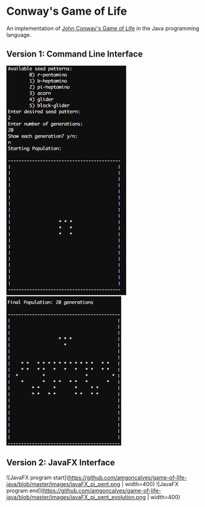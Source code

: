 # Conway's Game of Life
An implementation of [John Conway's Game of Life](https://en.wikipedia.org/wiki/Conway%27s_Game_of_Life) in the Java programming language.

## Version 1: Command Line Interface
![CLI program start](https://github.com/amgoncalves/game-of-life-java/blob/master/images/cli_pi_pent_seed.png)
![CLI program end](https://github.com/amgoncalves/game-of-life-java/blob/master/images/cli_pi_pent_evolution.png)

## Version 2: JavaFX Interface
![JavaFX program start](https://github.com/amgoncalves/game-of-life-java/blob/master/images/javaFX_pi_pent.png | width=400)
![JavaFX program end](https://github.com/amgoncalves/game-of-life-java/blob/master/images/javaFX_pi_pent_evolution.png | width=400)
